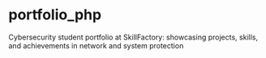 # portfolio_php
Cybersecurity student portfolio at SkillFactory: showcasing projects, skills, and achievements in network and system protection
